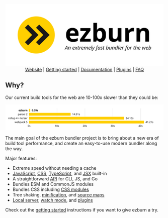 <p align="center">
  <picture>
    <source media="(prefers-color-scheme: dark)" srcset="./images/wordmark-dark.svg">
    <source media="(prefers-color-scheme: light)" srcset="./images/wordmark-light.svg">
    <img alt="ezburn: An extremely fast JavaScript bundler" src="./images/wordmark-light.svg">
  </picture>
  <br>
  <a href="https://ezburn.github.io/">Website</a> |
  <a href="https://ezburn.github.io/getting-started/">Getting started</a> |
  <a href="https://ezburn.github.io/api/">Documentation</a> |
  <a href="https://ezburn.github.io/plugins/">Plugins</a> |
  <a href="https://ezburn.github.io/faq/">FAQ</a>
</p>

## Why?

Our current build tools for the web are 10-100x slower than they could be:

<p align="center">
  <picture>
    <source media="(prefers-color-scheme: dark)" srcset="./images/benchmark-dark.svg">
    <source media="(prefers-color-scheme: light)" srcset="./images/benchmark-light.svg">
    <img alt="Bar chart with benchmark results" src="./images/benchmark-light.svg">
  </picture>
</p>

The main goal of the ezburn bundler project is to bring about a new era of build tool performance, and create an easy-to-use modern bundler along the way.

Major features:

- Extreme speed without needing a cache
- [JavaScript](https://ezburn.github.io/content-types/#javascript), [CSS](https://ezburn.github.io/content-types/#css), [TypeScript](https://ezburn.github.io/content-types/#typescript), and [JSX](https://ezburn.github.io/content-types/#jsx) built-in
- A straightforward [API](https://ezburn.github.io/api/) for CLI, JS, and Go
- Bundles ESM and CommonJS modules
- Bundles CSS including [CSS modules](https://github.com/css-modules/css-modules)
- Tree shaking, [minification](https://ezburn.github.io/api/#minify), and [source maps](https://ezburn.github.io/api/#sourcemap)
- [Local server](https://ezburn.github.io/api/#serve), [watch mode](https://ezburn.github.io/api/#watch), and [plugins](https://ezburn.github.io/plugins/)

Check out the [getting started](https://ezburn.github.io/getting-started/) instructions if you want to give ezburn a try.
